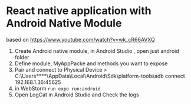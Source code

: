 # React native application with Android Native Module
 based on https://www.youtube.com/watch?v=wk_cR66AVXQ

1.  Create Android native module, in Android Studio , open just android folder
2. Define module, MyAppPacke and methods you want to expose
3. Pair and connect to Physical Device > C:\Users\****\AppData\Local\Android\Sdk\platform-tools\adb connect 192.168.1.36:45625
4. in WebStorm ```run expo run:android```
5. Open LogCat in Android Studio and Check the logs


